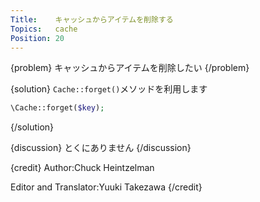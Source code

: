 ```yaml
---
Title:    キャッシュからアイテムを削除する
Topics:   cache
Position: 20
---
```


{problem}
キャッシュからアイテムを削除したい
{/problem}

{solution}
`Cache::forget()`メソッドを利用します

```php
\Cache::forget($key);
```
{/solution}

{discussion}
とくにありません
{/discussion}

{credit}
Author:Chuck Heintzelman

Editor and Translator:Yuuki Takezawa
{/credit}

